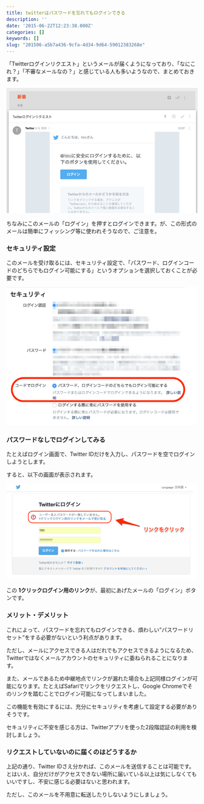 ```yaml
---
title: twitterはパスワードを忘れてもログインできる
description: ''
date: '2015-06-22T12:23:38.000Z'
categories: []
keywords: []
slug: "201506-a5b7a436-9cfa-4d34-9d64-59012383268e"
---
```

「Twitterログインリクエスト」というメールが届くようになっており、「なにこれ？」「不審なメールなの？」と感じている人も多いようなので、まとめておきます。

![](1__g6pmJORBQgXvzOF__XR8mnw.png)

ちなみにこのメールの「ログイン」を押すとログインできます。が、この形式のメールは簡単にフィッシング等に使われそうなので、ご注意を。

### セキュリティ設定

このメールを受け取るには、セキュリティ設定で、「パスワード、ログインコードのどちらでもログイン可能にする」というオプションを選択しておくことが必要です。

![](1__Atu804c4lbyisX7jtxAoKA.png)

### パスワードなしでログインしてみる

たとえばログイン画面で、Twitter IDだけを入力し、パスワードを空でログインしようとします。

すると、以下の画面が表示されます。

![](1__bJ3A8yk5PjFuYxvH5PtwXg.png)

この **1クリックログイン用のリンク**が、最初にあげたメールの「ログイン」ボタンです。

### メリット・デメリット

これによって、パスワードを忘れてもログインできる、煩わしい”パスワードリセット”をする必要がないという利点があります。

ただし、メールにアクセスできる人はだれでもアクセスできるようになるため、Twitterではなくメールアカウントのセキュリティに委ねられることになります。

また、メールであるため中継地点でリンクが漏れた場合も上記同様ログインが可能になります。たとえばSafariでリンクをリクエストし、Google Chromeでそのリンクを踏むことでログイン可能になってしまいました。

この機能を有効にするには、充分にセキュリティを考慮して設定する必要がありそうです。

セキュリティに不安を感じる方は、Twitterアプリを使った2段階認証の利用を検討しましょう。

### リクエストしていないのに届くのはどうするか

上記の通り、Twitter IDさえ分かれば、このメールを送信することは可能です。とはいえ、自分だけがアクセスできない場所に届いている以上は気にしなくてもいいですし、不安に感じる必要はないと思われます。

ただし、このメールを不用意に転送したりしないようにしましょう。